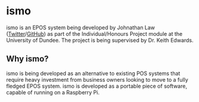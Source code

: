 # ismo
ismo is an EPOS system being developed by Johnathan Law ([Twitter](http://www.twitter.com/itsjohno)/[GitHub](http://www.github.com/itsjohno)) as part of the Individual/Honours Project module at the University of Dundee. The project is being supervised by Dr. Keith Edwards.

## Why ismo?
ismo is being developed as an alternative to existing POS systems that require heavy investment from business owners looking to move to a fully fledged EPOS system. ismo is developed as a portable piece of software, capable of running on a Raspberry Pi.
